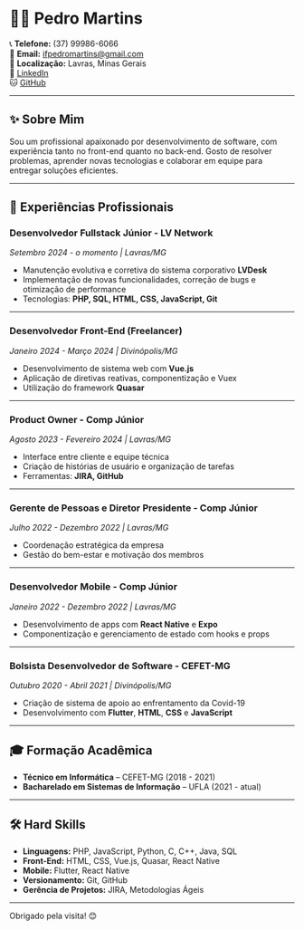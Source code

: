 # 👨‍💻 Pedro Martins

📞 **Telefone:** (37) 99986-6066  
📧 **Email:** ifpedromartins@gmail.com  
📍 **Localização:** Lavras, Minas Gerais  
🔗 [LinkedIn](https://www.linkedin.com/in/pedromartins28)  
🐱 [GitHub](https://github.com/pedromartins28)

---

## ✨ Sobre Mim

Sou um profissional apaixonado por desenvolvimento de software, com experiência tanto no front-end quanto no back-end. Gosto de resolver problemas, aprender novas tecnologias e colaborar em equipe para entregar soluções eficientes.

---

## 💼 Experiências Profissionais

### **Desenvolvedor Fullstack Júnior - LV Network**  
*Setembro 2024 - o momento | Lavras/MG*  
- Manutenção evolutiva e corretiva do sistema corporativo **LVDesk**  
- Implementação de novas funcionalidades, correção de bugs e otimização de performance  
- Tecnologias: **PHP, SQL, HTML, CSS, JavaScript, Git**

---

### **Desenvolvedor Front-End (Freelancer)**  
*Janeiro 2024 - Março 2024 | Divinópolis/MG*  
- Desenvolvimento de sistema web com **Vue.js**  
- Aplicação de diretivas reativas, componentização e Vuex  
- Utilização do framework **Quasar**

---

### **Product Owner - Comp Júnior**  
*Agosto 2023 - Fevereiro 2024 | Lavras/MG*  
- Interface entre cliente e equipe técnica  
- Criação de histórias de usuário e organização de tarefas  
- Ferramentas: **JIRA, GitHub**

---

### **Gerente de Pessoas e Diretor Presidente - Comp Júnior**  
*Julho 2022 - Dezembro 2022 | Lavras/MG*  
- Coordenação estratégica da empresa  
- Gestão do bem-estar e motivação dos membros  

---

### **Desenvolvedor Mobile - Comp Júnior**  
*Janeiro 2022 - Dezembro 2022 | Lavras/MG*  
- Desenvolvimento de apps com **React Native** e **Expo**  
- Componentização e gerenciamento de estado com hooks e props

---

### **Bolsista Desenvolvedor de Software - CEFET-MG**  
*Outubro 2020 - Abril 2021 | Divinópolis/MG*  
- Criação de sistema de apoio ao enfrentamento da Covid-19  
- Desenvolvimento com **Flutter**, **HTML**, **CSS** e **JavaScript**

---

## 🎓 Formação Acadêmica

- **Técnico em Informática** – CEFET-MG (2018 - 2021)  
- **Bacharelado em Sistemas de Informação** – UFLA (2021 - atual)

---

## 🛠️ Hard Skills

- **Linguagens:** PHP, JavaScript, Python, C, C++, Java, SQL  
- **Front-End:** HTML, CSS, Vue.js, Quasar, React Native  
- **Mobile:** Flutter, React Native  
- **Versionamento:** Git, GitHub  
- **Gerência de Projetos:** JIRA, Metodologias Ágeis  

---

Obrigado pela visita! 😊
